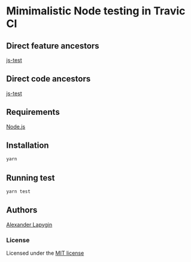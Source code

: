 # Mimimalistic Node testing in Travic CI

## Direct feature ancestors

[js-test](https://github.com/softspider/js-test)

## Direct code ancestors

[js-test](https://github.com/softspider/js-test)

## Requirements

[Node.js](https://nodejs.org/en/download/package-manager/)

## Installation

```sh
yarn
```

## Running test

```sh
yarn test
```

## Authors

[Alexander Lapygin](https://github.com/AlexanderLapygin)

### License

Licensed under the [MIT license](./LICENSE)
